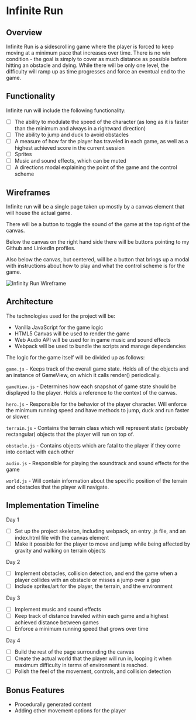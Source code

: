 # Infinite Run

## Overview

Infinite Run is a sidescrolling game where the player is forced to keep moving at a minimum pace that increases over time. There is no win condition - the goal is simply to cover as much distance as possible before hitting an obstacle and dying. While there will be only one level, the difficulty will ramp up as time progresses and force an eventual end to the game.

## Functionality

Infinite run will include the following functionality:

* [ ] The ability to modulate the speed of the character (as long as it is faster than the minimum and always in a rightward direction)
* [ ] The ability to jump and duck to avoid obstacles
* [ ] A measure of how far the player has traveled in each game, as well as a highest achieved score in the current session
* [ ] Sprites
* [ ] Music and sound effects, which can be muted
* [ ] A directions modal explaining the point of the game and the control scheme

## Wireframes

Infinite run will be a single page taken up mostly by a canvas element that will house the actual game.

There will be a button to toggle the sound of the game at the top right of the canvas.

Below the canvas on the right hand side there will be buttons pointing to my Github and LinkedIn profiles.

Also below the canvas, but centered, will be a button that brings up a modal with instructions about how to play and what the control scheme is for the game.

![Infinity Run Wireframe](https://i.imgur.com/7bCBZaD.png)

## Architecture

The technologies used for the project will be:

* Vanilla JavaScript for the game logic
* HTML5 Canvas will be used to render the game
* Web Audio API will be used for in game music and sound effects
* Webpack will be used to bundle the scripts and manage dependencies

The logic for the game itself will be divided up as follows:

`game.js` - Keeps track of the overall game state. Holds all of the objects and an instance of GameView, on which it calls render() periodically.

`gameView.js` - Determines how each snapshot of game state should be displayed to the player. Holds a reference to the context of the canvas.

`hero.js` - Responsible for the behavior of the player character. Will enforce the minimum running speed and have methods to jump, duck and run faster or slower.

`terrain.js` - Contains the terrain class which will represent static (probably rectangular) objects that the player will run on top of.

`obstacle.js` - Contains objects which are fatal to the player if they come into contact with each other

`audio.js` - Responsible for playing the soundtrack and sound effects for the game

`world.js` - Will contain information about the specific position of the terrain and obstacles that the player will navigate.

## Implementation Timeline

Day 1

* [ ] Set up the project skeleton, including webpack, an entry .js file, and an index.html file with the canvas element
* [ ] Make it possible for the player to move and jump while being affected by gravity and walking on terrain objects

Day 2

* [ ] Implement obstacles, collision detection, and end the game when a player collides with an obstacle or misses a jump over a gap
* [ ] Include sprites/art for the player, the terrain, and the environment

Day 3

* [ ] Implement music and sound effects
* [ ] Keep track of distance traveled within each game and a highest achieved distance between games
* [ ] Enforce a minimum running speed that grows over time

Day 4

* [ ] Build the rest of the page surrounding the canvas
* [ ] Create the actual world that the player will run in, looping it when maximum difficulty in terms of environment is reached.
* [ ] Polish the feel of the movement, controls, and collision detection

## Bonus Features

* Procedurally generated content
* Adding other movement options for the player
